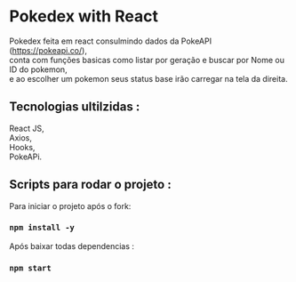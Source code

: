 # Pokedex with React

Pokedex feita em react consulmindo dados da PokeAPI (https://pokeapi.co/), <br />
conta com funções basicas como listar por geração e buscar por Nome ou ID do pokemon, <br />
e ao escolher um pokemon seus status base irão carregar na tela da direita.



## Tecnologias ultilzidas : <br />
React JS, <br />
Axios, <br />
Hooks, <br />
PokeAPi. <br />

##  Scripts para rodar o projeto : 

Para iniciar o projeto após o fork:

### `npm install -y`
Após baixar todas dependencias : 
### `npm start`




